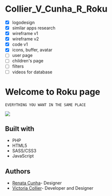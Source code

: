 # Collier_V_Cunha_R_Roku

- [x] logodesign
- [x] similar apps research
- [x] wireframe v1
- [x] wireframe v2
- [x] code v1
- [x] icons, buffer, avatar
- [ ] user page
- [ ] children's page
- [ ] filters
- [ ] videos for database

# Welcome to Roku page
```EVERYTHING YOU WANT IN THE SAME PLACE```

![](../mainbanner2.jpg)

## Built with

* PHP
* HTML5
* SASS/CSS3
* JavaScript

## Authors
- [Renata Cunha](https://github.com/Re-01)- Designer
- [Victoria Collier](https://github.com/vcollier)- Developer and Designer
